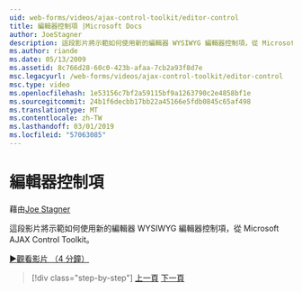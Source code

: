 ```yaml
---
uid: web-forms/videos/ajax-control-toolkit/editor-control
title: 編輯器控制項 |Microsoft Docs
author: JoeStagner
description: 這段影片將示範如何使用新的編輯器 WYSIWYG 編輯器控制項，從 Microsoft AJAX Control Toolkit。
ms.author: riande
ms.date: 05/13/2009
ms.assetid: 8c766d28-60c0-423b-afaa-7cb2a93f8d7e
msc.legacyurl: /web-forms/videos/ajax-control-toolkit/editor-control
msc.type: video
ms.openlocfilehash: 1e53156c7bf2a59115bf9a1263790c2e4858bf1e
ms.sourcegitcommit: 24b1f6decbb17bb22a45166e5fdb0845c65af498
ms.translationtype: MT
ms.contentlocale: zh-TW
ms.lasthandoff: 03/01/2019
ms.locfileid: "57063085"
---
```

<a name="editor-control"></a>編輯器控制項
====================
藉由[Joe Stagner](https://github.com/JoeStagner)

這段影片將示範如何使用新的編輯器 WYSIWYG 編輯器控制項，從 Microsoft AJAX Control Toolkit。

[&#9654;觀看影片 （4 分鐘）](https://channel9.msdn.com/Blogs/ASP-NET-Site-Videos/editor-control)

> [!div class="step-by-step"]
> [上一頁](combo-box.md)
> [下一頁](editor-control-custom.md)
